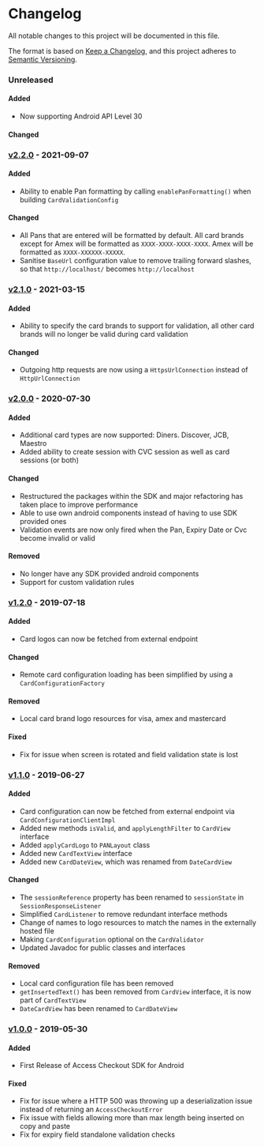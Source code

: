 # Changelog
All notable changes to this project will be documented in this file.

The format is based on [Keep a Changelog](https://keepachangelog.com/en/1.0.0/), and this project adheres to [Semantic Versioning](https://semver.org/spec/v2.0.0.html).

### Unreleased
#### Added
- Now supporting Android API Level 30

#### Changed

### [v2.2.0](https://github.com/Worldpay/access-checkout-android/releases/tag/v2.2.0) - 2021-09-07
#### Added
- Ability to enable Pan formatting by calling `enablePanFormatting()` when building `CardValidationConfig`

#### Changed
- All Pans that are entered will be formatted by default. All card brands except for Amex will be formatted as `XXXX-XXXX-XXXX-XXXX`. Amex will be formatted as `XXXX-XXXXXX-XXXXX`.
- Sanitise `BaseUrl` configuration value to remove trailing forward slashes, so that `http://localhost/` becomes `http://localhost`

### [v2.1.0](https://github.com/Worldpay/access-checkout-android/releases/tag/v2.1.0) - 2021-03-15
#### Added
- Ability to specify the card brands to support for validation, all other card brands will no longer be valid during card validation

#### Changed
- Outgoing http requests are now using a `HttpsUrlConnection` instead of `HttpUrlConnection`

### [v2.0.0](https://github.com/Worldpay/access-checkout-android/releases/tag/v2.0.0) - 2020-07-30
#### Added
- Additional card types are now supported: Diners. Discover, JCB, Maestro
- Added ability to create session with CVC session as well as card sessions (or both)

#### Changed
- Restructured the packages within the SDK and major refactoring has taken place to improve performance
- Able to use own android components instead of having to use SDK provided ones
- Validation events are now only fired when the Pan, Expiry Date or Cvc become invalid or valid

#### Removed
- No longer have any SDK provided android components
- Support for custom validation rules

### [v1.2.0](https://github.com/Worldpay/access-checkout-android/releases/tag/v1.2.0) - 2019-07-18
#### Added
- Card logos can now be fetched from external endpoint

#### Changed
- Remote card configuration loading has been simplified by using a `CardConfigurationFactory`

#### Removed
- Local card brand logo resources for visa, amex and mastercard

#### Fixed
- Fix for issue when screen is rotated and field validation state is lost

### [v1.1.0](https://github.com/Worldpay/access-checkout-android/releases/tag/v1.1.0) - 2019-06-27
#### Added
- Card configuration can now be fetched from external endpoint via `CardConfigurationClientImpl`
- Added new methods `isValid`, and `applyLengthFilter` to `CardView` interface
- Added `applyCardLogo` to `PANLayout` class
- Added new `CardTextView` interface
- Added new `CardDateView`, which was renamed from `DateCardView`

#### Changed
- The `sessionReference` property has been renamed to `sessionState` in `SessionResponseListener`
- Simplified `CardListener` to remove redundant interface methods
- Change of names to logo resources to match the names in the externally hosted file
- Making `CardConfiguration` optional on the `CardValidator`
- Updated Javadoc for public classes and interfaces

#### Removed
- Local card configuration file has been removed
- `getInsertedText()` has been removed from `CardView` interface, it is now part of `CardTextView`
- `DateCardView` has been renamed to `CardDateView`

### [v1.0.0](https://github.com/Worldpay/access-checkout-android/releases/tag/v1.0.0) - 2019-05-30
#### Added
- First Release of Access Checkout SDK for Android

#### Fixed
- Fix for issue where a HTTP 500 was throwing up a deserialization issue instead of returning an `AccessCheckoutError`
- Fix issue with fields allowing more than max length being inserted on copy and paste
- Fix for expiry field standalone validation checks
